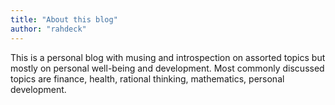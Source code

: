 ```yaml
---
title: "About this blog"
author: "rahdeck"
---
```

This is a personal blog with musing and introspection on assorted topics but mostly on personal well-being and development. Most commonly discussed topics are finance, health, rational thinking, mathematics, personal development.